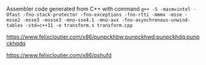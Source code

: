 Assembler code generated from C++ with command ``g++ -S -masm=intel -Ofast -fno-stack-protector -fno-exceptions -fno-rtti -mmmx -msse -msse2 -msse3 -mssse3 -mno-sse4.1 -mno-avx -fno-asynchronous-unwind-tables -std=c++11 -o transform.s transform.cpp`` 

https://www.felixcloutier.com/x86/punpckhbw:punpckhwd:punpckhdq:punpckhqdq 

https://www.felixcloutier.com/x86/pshufd 
